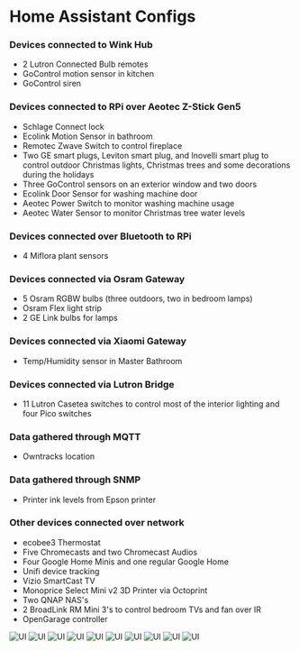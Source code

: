 # Home Assistant Configs

### Devices connected to Wink Hub

 * 2 Lutron Connected Bulb remotes
 * GoControl motion sensor in kitchen
 * GoControl siren

### Devices connected to RPi over Aeotec Z-Stick Gen5

 * Schlage Connect lock
 * Ecolink Motion Sensor in bathroom
 * Remotec Zwave Switch to control fireplace
 * Two GE smart plugs, Leviton smart plug, and Inovelli smart plug to control outdoor Christmas lights, Christmas trees and some decorations during the holidays
 * Three GoControl sensors on an exterior window and two doors
 * Ecolink Door Sensor for washing machine door
 * Aeotec Power Switch to monitor washing machine usage
 * Aeotec Water Sensor to monitor Christmas tree water levels

### Devices connected over Bluetooth to RPi

 * 4 Miflora plant sensors

### Devices connected via Osram Gateway

 * 5 Osram RGBW bulbs (three outdoors, two in bedroom lamps)
 * Osram Flex light strip
 * 2 GE Link bulbs for lamps

### Devices connected via Xiaomi Gateway

 * Temp/Humidity sensor in Master Bathroom

### Devices connected via Lutron Bridge

 * 11 Lutron Casetea switches to control most of the interior lighting and four Pico switches 

### Data gathered through MQTT

 * Owntracks location

### Data gathered through SNMP

 * Printer ink levels from Epson printer

### Other devices connected over network

 * ecobee3 Thermostat
 * Five Chromecasts and two Chromecast Audios
 * Four Google Home Minis and one regular Google Home
 * Unifi device tracking
 * Vizio SmartCast TV
 * Monoprice Select Mini v2 3D Printer via Octoprint
 * Two QNAP NAS's
 * 2 BroadLink RM Mini 3's to control bedroom TVs and fan over IR
 * OpenGarage controller

![UI](https://raw.githubusercontent.com/cbulock/home-assistant-configs/assets/assets/hass-home.png)
![UI](https://raw.githubusercontent.com/cbulock/home-assistant-configs/assets/assets/hass-basement.png)
![UI](https://raw.githubusercontent.com/cbulock/home-assistant-configs/assets/assets/hass-main-floor.png)
![UI](https://raw.githubusercontent.com/cbulock/home-assistant-configs/assets/assets/hass-upstairs.png)
![UI](https://raw.githubusercontent.com/cbulock/home-assistant-configs/assets/assets/hass-outdoors.png)
![UI](https://raw.githubusercontent.com/cbulock/home-assistant-configs/assets/assets/hass-other.png)
![UI](https://raw.githubusercontent.com/cbulock/home-assistant-configs/assets/assets/hass-weather.png)
![UI](https://raw.githubusercontent.com/cbulock/home-assistant-configs/assets/assets/hass-plants.png)
![UI](https://raw.githubusercontent.com/cbulock/home-assistant-configs/assets/assets/hass-nas.png)
![UI](https://raw.githubusercontent.com/cbulock/home-assistant-configs/assets/assets/hass-automation.png)
